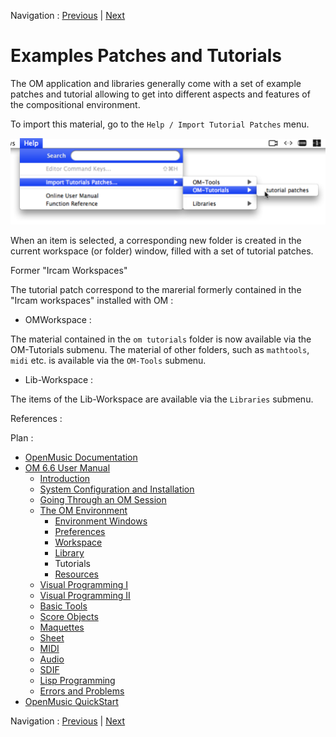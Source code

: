 
Navigation : [Previous](UserLibraries "page précédente\(Extra
Libraries\)") | [Next](resources "Next\(Resources\)")


# Examples Patches and Tutorials

The OM application and libraries generally come with a set of example patches
and tutorial allowing to get into different aspects and features of the
compositional environment.

To import this material, go to the `Help / Import Tutorial Patches` menu.

![](../res/importtuto_1.png)

When an item is selected, a corresponding new folder is created in the current
workspace (or folder) window, filled with a set of tutorial patches.

Former "Ircam Workspaces"

The tutorial patch correspond to the marerial formerly contained in the "Ircam
workspaces" installed with OM :

  * OMWorkspace :

The material contained in the `om tutorials` folder is now available via the
OM-Tutorials submenu. The material of other folders, such as `mathtools`,
`midi` etc. is available via the `OM-Tools` submenu.

  * Lib-Workspace :

The items of the Lib-Workspace are available via the `Libraries` submenu.

References :

Plan :

  * [OpenMusic Documentation](OM-Documentation)
  * [OM 6.6 User Manual](OM-User-Manual)
    * [Introduction](00-Sommaire)
    * [System Configuration and Installation](Installation)
    * [Going Through an OM Session](Goingthrough)
    * [The OM Environment](Environment)
      * [Environment Windows](MainWindows)
      * [Preferences](Preferences)
      * [Workspace](Workspace)
      * [Library](Library)
      * Tutorials
      * [Resources](resources)
    * [Visual Programming I](BasicVisualProgramming)
    * [Visual Programming II](AdvancedVisualProgramming)
    * [Basic Tools](BasicObjects)
    * [Score Objects](ScoreObjects)
    * [Maquettes](Maquettes)
    * [Sheet](Sheet)
    * [MIDI](MIDI)
    * [Audio](Audio)
    * [SDIF](SDIF)
    * [Lisp Programming](Lisp)
    * [Errors and Problems](errors)
  * [OpenMusic QuickStart](QuickStart-Chapters)

Navigation : [Previous](UserLibraries "page précédente\(Extra
Libraries\)") | [Next](resources "Next\(Resources\)")

